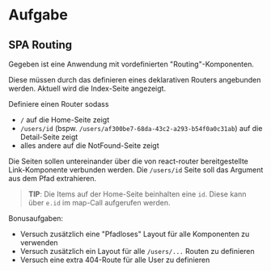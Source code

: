 # Aufgabe

## SPA Routing

Gegeben ist eine Anwendung mit vordefinierten "Routing"-Komponenten.

Diese müssen durch das definieren eines deklarativen Routers angebunden werden. Aktuell wird die Index-Seite angezeigt.

Definiere einen Router sodass

- `/` auf die Home-Seite zeigt
- `/users/id` (bspw. `/users/af300be7-68da-43c2-a293-b54f0a0c31ab`) auf die Detail-Seite zeigt
- alles andere auf die NotFound-Seite zeigt

Die Seiten sollen untereinander über die von react-router bereitgestellte Link-Komponente verbunden werden.
Die `/users/id` Seite soll das Argument aus dem Pfad extrahieren.

> **TIP**: Die Items auf der Home-Seite beinhalten eine `id`. Diese kann über `e.id` im map-Call aufgerufen werden.

Bonusaufgaben: 

- Versuch zusätzlich eine "Pfadloses" Layout für alle Komponenten zu verwenden
- Versuch zusätzlich ein Layout für alle `/users/...` Routen zu definieren
- Versuch eine extra 404-Route für alle User zu definieren
